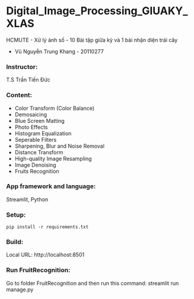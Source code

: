 # Digital_Image_Processing_GIUAKY_XLAS
HCMUTE - Xử lý ảnh số - 10 Bài tập giữa kỳ và 1 bài nhận diện trái cây

- Vũ Nguyễn Trung Khang - 20110277

### Instructor: 
T.S Trần Tiến Đức

### Content:
- Color Transform (Color Balance)
- Demosaicing
- Blue Screen Matting
- Photo Effects
- Histogram Equalization
- Seperable Filters
- Sharpening, Blur and Noise Removal
- Distance Transform
- High-quality Image Resampling
- Image Denoising
- Fruits Recognition

### App framework and language:
Streamlit, Python
### Setup:
    pip install -r requirements.txt

### Build:
Local URL: http://localhost:8501

### Run FruitRecognition:
Go to folder FruitRecognition and then run this command:
    streamlit run manage.py


